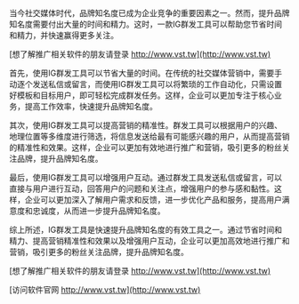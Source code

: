 当今社交媒体时代，品牌知名度已成为企业竞争的重要因素之一。然而，提升品牌知名度需要付出大量的时间和精力。这时，一款IG群发工具可以帮助您节省时间和精力，并快速赢得更多关注。

[想了解推广相关软件的朋友请登录 http://www.vst.tw](http://www.vst.tw)

首先，使用IG群发工具可以节省大量的时间。在传统的社交媒体营销中，需要手动逐个发送私信或留言，而使用IG群发工具可以将繁琐的工作自动化，只需设置好模板和目标用户，即可轻松完成群发任务。这样，企业可以更加专注于核心业务，提高工作效率，快速提升品牌知名度。

其次，使用IG群发工具可以提高营销的精准性。群发工具可以根据用户的兴趣、地理位置等多维度进行筛选，将信息发送给最有可能感兴趣的用户，从而提高营销的精准性和效果。这样，企业可以更加有效地进行推广和营销，吸引更多的粉丝关注品牌，提升品牌知名度。

最后，使用IG群发工具可以增强用户互动。通过群发工具发送私信或留言，可以直接与用户进行互动，回答用户的问题和关注点，增强用户的参与感和黏性。这样，企业可以更加深入了解用户需求和反馈，进一步优化产品和服务，提高用户满意度和忠诚度，从而进一步提升品牌知名度。

综上所述，IG群发工具是快速提升品牌知名度的有效工具之一。通过节省时间和精力、提高营销精准性和效果以及增强用户互动，企业可以更加高效地进行推广和营销，吸引更多的粉丝关注品牌，提升品牌知名度。

[想了解推广相关软件的朋友请登录 http://www.vst.tw](http://www.vst.tw)


[访问软件官网 http://www.vst.tw](http://www.vst.tw)
